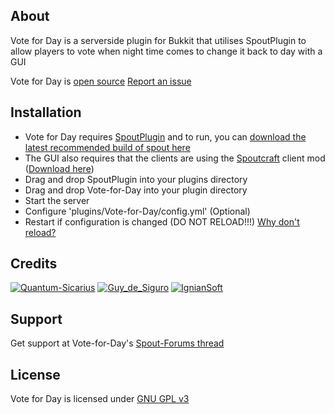 About
-----
Vote for Day is a serverside plugin for Bukkit that utilises SpoutPlugin to allow players to vote when night time comes to change it back to day with a GUI

Vote for Day is [open source][GitHub]
[Report an issue][Issues]

Installation
------------
* Vote for Day requires [SpoutPlugin][Spout Link] and to run, you can [download the latest recommended build of spout here][Spout RB]
* The GUI also requires that the clients are using the [Spoutcraft][Spout Link] client mod  ([Download here][Get Spout])
* Drag and drop SpoutPlugin into your plugins directory
* Drag and drop Vote-for-Day into your plugin directory
* Start the server
* Configure 'plugins/Vote-for-Day/config.yml' (Optional)
* Restart if configuration is changed (DO NOT RELOAD!!!) [Why don't reload?][Reload]

Credits
-------
[![Quantum-Sicarius](http://www.gravatar.com/avatar/cbcdbeb17461fb68c27befee29880127.png)](http://forums.spout.org/members/quantumsicarius.1017/)
[![Guy_de_Siguro](http://www.gravatar.com/avatar/7962fc6e594821902af1f0752f34bf48.png)](http://forums.spout.org/members/guy_de_siguro.2464/)
[![IgnianSoft](http://www.gravatar.com/avatar/d129648e9d32e32192659132b9811b8d.png)](http://software.ignian.com)

[Spout Wiki]: http://wiki.spout.org
[Spout Link]: http://spout.org
[Spout RB]: http://spout.in/plugin
[Get Spout]: http://get.spout.org
[Reload]: http://spout.in/reload
[License]: http://www.gnu.org/licenses/gpl.html
[Page]: http://forums.spout.org/threads/vote-for-day-alpha-v0-7-1.2218/
[GitHub]: https://github.com/Quantum-Sicarius-za-net/Vote-for-Day
[Issues]: https://github.com/Quantum-Sicarius-za-net/Vote-for-Day/issues

Support
-------
Get support at Vote-for-Day's [Spout-Forums thread][Page]

License
-------
Vote for Day is licensed under [GNU GPL v3][License]